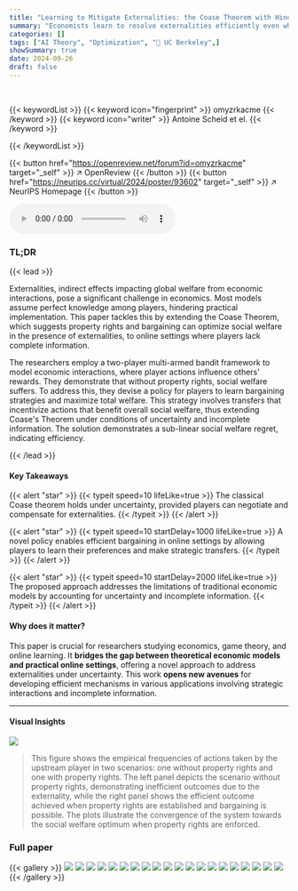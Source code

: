 ```yaml
---
title: "Learning to Mitigate Externalities: the Coase Theorem with Hindsight Rationality"
summary: "Economists learn to resolve externalities efficiently even when players lack perfect information, maximizing social welfare by leveraging bargaining and online learning."
categories: []
tags: ["AI Theory", "Optimization", "🏢 UC Berkeley",]
showSummary: true
date: 2024-09-26
draft: false
---
```


<br>

{{< keywordList >}}
{{< keyword icon="fingerprint" >}} omyzrkacme {{< /keyword >}}
{{< keyword icon="writer" >}} Antoine Scheid et el. {{< /keyword >}}
 
{{< /keywordList >}}

{{< button href="https://openreview.net/forum?id=omyzrkacme" target="_self" >}}
↗ OpenReview
{{< /button >}}
{{< button href="https://neurips.cc/virtual/2024/poster/93602" target="_self" >}}
↗ NeurIPS Homepage
{{< /button >}}


<audio controls>
    <source src="https://ai-paper-reviewer.com/omyzrkacme/podcast.wav" type="audio/wav">
    Your browser does not support the audio element.
</audio>


### TL;DR


{{< lead >}}

Externalities, indirect effects impacting global welfare from economic interactions, pose a significant challenge in economics.  Most models assume perfect knowledge among players, hindering practical implementation. This paper tackles this by extending the Coase Theorem, which suggests property rights and bargaining can optimize social welfare in the presence of externalities, to online settings where players lack complete information.

The researchers employ a two-player multi-armed bandit framework to model economic interactions, where player actions influence others' rewards. They demonstrate that without property rights, social welfare suffers.  To address this, they devise a policy for players to learn bargaining strategies and maximize total welfare. This strategy involves transfers that incentivize actions that benefit overall social welfare, thus extending Coase's Theorem under conditions of uncertainty and incomplete information. The solution demonstrates a sub-linear social welfare regret, indicating efficiency.

{{< /lead >}}


#### Key Takeaways

{{< alert "star" >}}
{{< typeit speed=10 lifeLike=true >}} The classical Coase theorem holds under uncertainty, provided players can negotiate and compensate for externalities. {{< /typeit >}}
{{< /alert >}}

{{< alert "star" >}}
{{< typeit speed=10 startDelay=1000 lifeLike=true >}} A novel policy enables efficient bargaining in online settings by allowing players to learn their preferences and make strategic transfers. {{< /typeit >}}
{{< /alert >}}

{{< alert "star" >}}
{{< typeit speed=10 startDelay=2000 lifeLike=true >}} The proposed approach addresses the limitations of traditional economic models by accounting for uncertainty and incomplete information. {{< /typeit >}}
{{< /alert >}}

#### Why does it matter?
This paper is crucial for researchers studying economics, game theory, and online learning.  It **bridges the gap between theoretical economic models and practical online settings**, offering a novel approach to address externalities under uncertainty. This work **opens new avenues** for developing efficient mechanisms in various applications involving strategic interactions and incomplete information.

------
#### Visual Insights



![](https://ai-paper-reviewer.com/omyzrkacme/figures_8_1.jpg)

> This figure shows the empirical frequencies of actions taken by the upstream player in two scenarios: one without property rights and one with property rights.  The left panel depicts the scenario without property rights, demonstrating inefficient outcomes due to the externality, while the right panel shows the efficient outcome achieved when property rights are established and bargaining is possible. The plots illustrate the convergence of the system towards the social welfare optimum when property rights are enforced.







### Full paper

{{< gallery >}}
<img src="https://ai-paper-reviewer.com/omyzrkacme/1.png" class="grid-w50 md:grid-w33 xl:grid-w25" />
<img src="https://ai-paper-reviewer.com/omyzrkacme/2.png" class="grid-w50 md:grid-w33 xl:grid-w25" />
<img src="https://ai-paper-reviewer.com/omyzrkacme/3.png" class="grid-w50 md:grid-w33 xl:grid-w25" />
<img src="https://ai-paper-reviewer.com/omyzrkacme/4.png" class="grid-w50 md:grid-w33 xl:grid-w25" />
<img src="https://ai-paper-reviewer.com/omyzrkacme/5.png" class="grid-w50 md:grid-w33 xl:grid-w25" />
<img src="https://ai-paper-reviewer.com/omyzrkacme/6.png" class="grid-w50 md:grid-w33 xl:grid-w25" />
<img src="https://ai-paper-reviewer.com/omyzrkacme/7.png" class="grid-w50 md:grid-w33 xl:grid-w25" />
<img src="https://ai-paper-reviewer.com/omyzrkacme/8.png" class="grid-w50 md:grid-w33 xl:grid-w25" />
<img src="https://ai-paper-reviewer.com/omyzrkacme/9.png" class="grid-w50 md:grid-w33 xl:grid-w25" />
<img src="https://ai-paper-reviewer.com/omyzrkacme/10.png" class="grid-w50 md:grid-w33 xl:grid-w25" />
<img src="https://ai-paper-reviewer.com/omyzrkacme/11.png" class="grid-w50 md:grid-w33 xl:grid-w25" />
<img src="https://ai-paper-reviewer.com/omyzrkacme/12.png" class="grid-w50 md:grid-w33 xl:grid-w25" />
<img src="https://ai-paper-reviewer.com/omyzrkacme/13.png" class="grid-w50 md:grid-w33 xl:grid-w25" />
<img src="https://ai-paper-reviewer.com/omyzrkacme/14.png" class="grid-w50 md:grid-w33 xl:grid-w25" />
<img src="https://ai-paper-reviewer.com/omyzrkacme/15.png" class="grid-w50 md:grid-w33 xl:grid-w25" />
<img src="https://ai-paper-reviewer.com/omyzrkacme/16.png" class="grid-w50 md:grid-w33 xl:grid-w25" />
<img src="https://ai-paper-reviewer.com/omyzrkacme/17.png" class="grid-w50 md:grid-w33 xl:grid-w25" />
<img src="https://ai-paper-reviewer.com/omyzrkacme/18.png" class="grid-w50 md:grid-w33 xl:grid-w25" />
<img src="https://ai-paper-reviewer.com/omyzrkacme/19.png" class="grid-w50 md:grid-w33 xl:grid-w25" />
<img src="https://ai-paper-reviewer.com/omyzrkacme/20.png" class="grid-w50 md:grid-w33 xl:grid-w25" />
{{< /gallery >}}